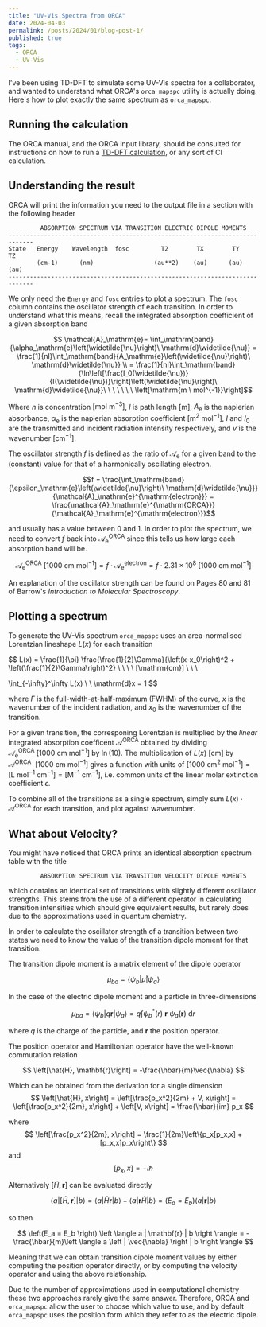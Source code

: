 ```yaml
---
title: "UV-Vis Spectra from ORCA"
date: 2024-04-03
permalink: /posts/2024/01/blog-post-1/
published: true
tags:
  - ORCA
  - UV-Vis
---
```


I've been using TD-DFT to simulate some UV-Vis spectra for a collaborator, and wanted to understand what ORCA's `orca_mapspc` utility is actually doing. Here's how to plot exactly the same spectrum as `orca_mapspc`.

## Running the calculation

The ORCA manual, and the ORCA input library, should be consulted for instructions on how to run a [TD-DFT calculation](https://sites.google.com/site/orcainputlibrary/excited-state-calculations/tddft), or any sort of CI calculation.

## Understanding the result

ORCA will print the information you need to the output file in a section with the following header

```text
         ABSORPTION SPECTRUM VIA TRANSITION ELECTRIC DIPOLE MOMENTS
-----------------------------------------------------------------------------
State   Energy    Wavelength  fosc         T2        TX        TY        TZ
        (cm-1)      (nm)                 (au**2)    (au)      (au)      (au)
-----------------------------------------------------------------------------
```

We only need the `Energy` and `fosc` entries to plot a spectrum. The `fosc` column contains the oscillator strength of each transition. In order to understand what this means, recall the integrated absorption coefficient of a given absorption band

$$ \mathcal{A}_\mathrm{e}= \int_\mathrm{band}{\alpha_\mathrm{e}\left(\widetilde{\nu}\right)\ \mathrm{d}\widetilde{\nu}} = \frac{1}{nl}\int_\mathrm{band}{A_\mathrm{e}\left(\widetilde{\nu}\right)\ \mathrm{d}\widetilde{\nu}} \\ = \frac{1}{nl}\int_\mathrm{band}{\ln\left[\frac{I_0(\widetilde{\nu})}{I(\widetilde{\nu})}\right]\left(\widetilde{\nu}\right)\ \mathrm{d}\widetilde{\nu}}\ \ \ \ \ \ \ \left[\mathrm{m \ mol^{-1}}\right]$$

Where $n$ is concentration $[\mathrm{mol \ m^{-3}}]$, $l$ is path length $[\mathrm{m}]$, $A_\mathrm{e}$ is the napierian absorbance, $\alpha_\mathrm{e}$ is the napierian absorption coefficient $[\mathrm{m^2 \ mol^{-1}}]$, $I$ and $I_0$ are the transmitted and incident radiation intensity respectively, and $\widetilde{\nu}$ is the wavenumber $[\mathrm{cm}^{-1}]$.

The oscillator strength $f$ is defined as the ratio of $\mathcal{A}_\mathrm{e}$ for a given band to the (constant) value for that of a harmonically oscillating electron.

$$f = \frac{\int_\mathrm{band}{\epsilon_\mathrm{e}\left(\widetilde{\nu}\right)\ \mathrm{d}\widetilde{\nu}}}{\mathcal{A}_\mathrm{e}^{\mathrm{electron}}} = \frac{\mathcal{A}_\mathrm{e}^{\mathrm{ORCA}}}{\mathcal{A}_\mathrm{e}^{\mathrm{electron}}}$$

and usually has a value between 0 and 1. In order to plot the spectrum, we need to convert $f$ back into $\mathcal{A}_\mathrm{e}^\mathrm{ORCA}$ since this tells us how large each absorption band will be.

$$\mathcal{A}_\mathrm{e}^\mathrm{ORCA} \ [\mathrm{1000 \ cm \ mol^{-1}}] = f \cdot \mathcal{A}_\mathrm{e}^{\mathrm{electron}} =  f \cdot 2.31\times 10^8 \ [\mathrm{1000 \ cm \ mol^{-1}}]$$

An explanation of the oscillator strength can be found on Pages 80 and 81 of Barrow's *Introduction to Molecular Spectroscopy*.

## Plotting a spectrum

To generate the UV-Vis spectrum `orca_mapspc` uses an area-normalised Lorentzian lineshape $L(x)$ for each transition

$$
L(x) = \frac{1}{\pi} \frac{\frac{1}{2}\Gamma}{\left(x-x_0\right)^2 + \left(\frac{1}{2}\Gamma\right)^2} \ \ \ \ [\mathrm{cm}] \\
\ \\

\int_{-\infty}^\infty L(x) \ \ \mathrm{d}x = 1
$$

where $\Gamma$ is the full-width-at-half-maximum (FWHM) of the curve, $x$ is the wavenumber of the incident radiation, and $x_0$ is the wavenumber of the transition.

For a given transition, the corresponing Lorentzian is multiplied by the *linear* integrated absorption coefficent $\mathcal{A}^\mathrm{ORCA}$ obtained by dividing $\mathcal{A}_\mathrm{e}^\mathrm{ORCA} \ [\mathrm{1000 \ cm \ mol^{-1}}]$ by $\ln(10)$. The multiplication of $L(x) \ [\mathrm{cm}]$ by $\mathcal{A}^\mathrm{ORCA} \ \ [\mathrm{1000 \ cm \ mol^{-1}}]$ gives a function with units of $[\mathrm{1000 \ cm^{2} \ mol^{-1}}] = [\mathrm{L \ mol^{-1} \ cm^{-1}}] = [\mathrm{M^{-1} \ cm^{-1}}]$, i.e. common units of the linear molar extinction coefficient $\epsilon$.

To combine all of the transitions as a single spectrum, simply sum $L(x) \cdot \mathcal{A}^\mathrm{ORCA}$ for each transition, and plot against wavenumber.

What about Velocity?
--------------------

You might have noticed that ORCA prints an identical absorption spectrum table with the title

```text
         ABSORPTION SPECTRUM VIA TRANSITION VELOCITY DIPOLE MOMENTS
```

which contains an identical set of transitions with slightly different oscillator strengths. This stems from the use of a different operator in calculating transition intensities which should give equivalent results, but rarely does due to the approximations used in quantum chemistry.

In order to calculate the oscillator strength of a transition between two states we need to know the value of the transition dipole moment for that transition.

The transition dipole moment is a matrix element of the dipole operator

$$
\mu_{ba} = \langle \psi_b | \hat{\mu} | \psi_a \rangle
$$

In the case of the electric dipole moment and a particle in three-dimensions

$$
\mu_{ba} = \langle \psi_b | q\mathbf{r} | \psi_a \rangle = q\int \psi_b^*(r) \ \mathbf{r} \ \psi_a(\mathbf{r}) \ \mathrm{d}r
$$

where $q$ is the charge of the particle, and $\mathbf{r}$ the position operator.

The position operator and Hamiltonian operator have the well-known commutation relation

$$
\left[\hat{H}, \mathbf{r}\right] = -\frac{\hbar}{m}\vec{\nabla}
$$

Which can be obtained from the derivation for a single dimension
$$
\left[\hat{H}, x\right] = \left[\frac{p_x^2}{2m} + V, x\right] = \left[\frac{p_x^2}{2m}, x\right] + \left[V, x\right] = \frac{\hbar}{im} p_x
$$

where 
$$
\left[\frac{p_x^2}{2m}, x\right] = \frac{1}{2m}\left\{p_x[p_x,x] + [p_x,x]p_x\right\}
$$
and
$$
[p_x,x] = -i\hbar
$$

Alternatively $\left[\hat{H}, \mathbf{r}\right]$ can be evaluated directly

$$
\left \langle a \left | \left[\hat{H}, \mathbf{r}\right] \right | b \right \rangle = \left \langle a \left | \hat{H} \mathbf{r} \right | b \right \rangle - \left \langle a \left | \mathbf{r} \hat{H} \right | b \right \rangle = \left(E_a = E_b \right) \left \langle a \left | \mathbf{r} \right | b \right \rangle
$$

so then

$$
\left(E_a = E_b \right) \left \langle a | \mathbf{r} | b \right \rangle = -\frac{\hbar}{m}\left \langle a \left | \vec{\nabla} \right | b \right \rangle
$$

Meaning that we can obtain transition dipole moment values by either computing the position operator directly, or by computing the velocity operator and using the above relationship.

Due to the number of approximations used in computational chemistry these two approaches rarely give the same answer. Therefore, ORCA and `orca_mapspc` allow the user to choose which value to use, and by default `orca_mapspc` uses the position form which they refer to as the electric dipole.